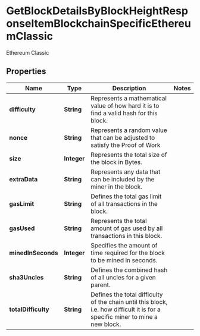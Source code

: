 

# GetBlockDetailsByBlockHeightResponseItemBlockchainSpecificEthereumClassic

Ethereum Classic

## Properties

Name | Type | Description | Notes
------------ | ------------- | ------------- | -------------
**difficulty** | **String** | Represents a mathematical value of how hard it is to find a valid hash for this block. | 
**nonce** | **String** | Represents a random value that can be adjusted to satisfy the Proof of Work | 
**size** | **Integer** | Represents the total size of the block in Bytes. | 
**extraData** | **String** | Represents any data that can be included by the miner in the block. | 
**gasLimit** | **String** | Defines the total gas limit of all transactions in the block. | 
**gasUsed** | **String** | Represents the total amount of gas used by all transactions in this block. | 
**minedInSeconds** | **Integer** | Specifies the amount of time required for the block to be mined in seconds. | 
**sha3Uncles** | **String** | Defines the combined hash of all uncles for a given parent. | 
**totalDifficulty** | **String** | Defines the total difficulty of the chain until this block, i.e. how difficult it is for a specific miner to mine a new block. | 



